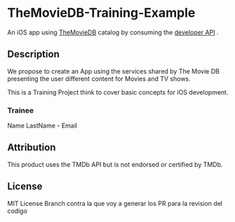 # TheMovieDB-Training-Example
An iOS app using [TheMovieDB](https://www.themoviedb.org) catalog by consuming the [developer API](https://www.themoviedb.org/documentation/api) . 

## Description
We propose to create an App using the services shared by The Movie DB presenting the user different content for Movies and TV shows. 

This is a Training Project think to cover basic concepts for iOS development. 

### Trainee
Name LastName - Email

## Attribution
This product uses the TMDb API but is not endorsed or certified by TMDb.

## License
MIT License
Branch contra la que voy a generar los PR para la revision del codigo
